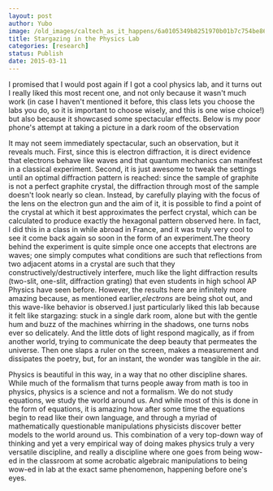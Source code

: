 ```yaml
---
layout: post
author: Yubo
image: /old_images/caltech_as_it_happens/6a0105349b8251970b01b7c754be86970b.jpg
title: Stargazing in the Physics Lab
categories: [research]
status: Publish
date: 2015-03-11
---
```



I promised that I would post again if I got a cool physics lab, and it turns out I really liked this most recent one, and not only because it wasn't much work (in case I haven't mentioned it before, this class lets you choose the labs you do, so it is important to choose wisely, and this is one wise choice!) but also because it showcased some spectacular effects. Below is my poor phone's attempt at taking a picture in a dark room of the observation

It may not seem immediately spectacular, such an observation, but it reveals much. First, since this is electron diffraction, it is direct evidence that electrons behave like waves and that quantum mechanics can manifest in a classical experiment. Second, it is just awesome to tweak the settings until an optimal diffraction pattern is reached: since the sample of graphite is not a perfect graphite crystal, the diffraction through most of the sample doesn't look nearly so clean. Instead, by carefully playing with the focus of the lens on the electron gun and the aim of it, it is possible to find a point of the crystal at which it best approximates the perfect crystal, which can be calculated to produce exactly the hexagonal pattern observed here. In fact, I did this in a class in while abroad in France, and it was truly very cool to see it come back again so soon in the form of an experiment.The theory behind the experiment is quite simple once one accepts that electrons are waves; one simply computes what conditions are such that reflections from two adjacent atoms in a crystal are such that they constructively/destructively interfere, much like the light diffraction results (two-slit, one-slit, diffraction grating) that even students in high school AP Physics have seen before. However, the results here are infinitely more amazing because, as mentioned earlier,*electrons* are being shot out, and this wave-like behavior is observed.I just particularly liked this lab because it felt like stargazing: stuck in a single dark room, alone but with the gentle hum and buzz of the machines whirring in the shadows, one turns nobs ever so delicately. And the little dots of light respond magically, as if from another world, trying to communicate the deep beauty that permeates the universe. Then one slaps a ruler on the screen, makes a measurement and dissipates the poetry, but, for an instant, the wonder was tangible in the air.

Physics is beautiful in this way, in a way that no other discipline shares. While much of the formalism that turns people away from math is too in physics, physics is a science and not a formalism. We do not study equations, we study the world around us. And while most of this is done in the form of equations, it is amazing how after some time the equations begin to read like their own language, and through a myriad of mathematically questionable manipulations physicists discover better models to the world around us. This combination of a very top-down way of thinking and yet a very empirical way of doing makes physics truly a very versatile discipline, and really a discipline where one goes from being wow-ed in the classroom at some acrobatic algebraic manipulations to being wow-ed in lab at the exact same phenomenon, happening before one's eyes.

